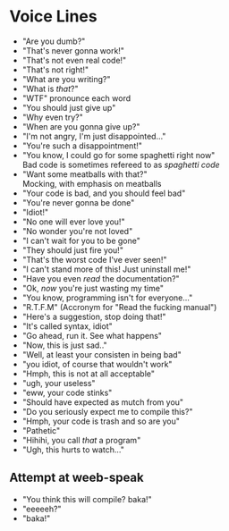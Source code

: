 # Voice Lines

* "Are you dumb?"
* "That's never gonna work!"
* "That's not even real code!"
* "That's not right!"
* "What are you writing?"
* "What is *that*?"
* "WTF"
   pronounce each word
* "You should just give up"
* "Why even try?"
* "When are you gonna give up?"
* "I'm not angry, I'm just disappointed..."
* "You're such a disappointment!"
* "You know, I could go for some spaghetti right now"  
  Bad code is sometimes refereed to as *spaghetti code*
* "Want some meatballs with that?"  
  Mocking, with emphasis on meatballs
* "Your code is bad, and you should feel bad"
* "You're never gonna be done"
* "Idiot!"
* "No one will ever love you!"
* "No wonder you're not loved"
* "I can't wait for you to be gone"
* "They should just fire you!"
* "That's the worst code I've ever seen!"
* "I can't stand more of this! Just uninstall me!"
* "Have you even *read* the documentation?"
* "Ok, *now* you're just wasting my time"
* "You know, programming isn't for everyone..."
* "R.T.F.M" (Accronym for "Read the fucking manual")
* "Here's a suggestion, stop doing that!"
* "It's called syntax, idiot"
* "Go ahead, run it. See what happens"
* "Now, this is just sad.."
* "Well, at least your consisten in being bad"
* "you idiot, of course that wouldn't work"
* "Hmph, this is not at all acceptable"
* "ugh, your useless"
* "eww, your code stinks"
* "Should have expected as mutch from you"
* "Do you seriously expect me to compile this?"
* "Hmph, your code is trash and so are you"
* "Pathetic"
* "Hihihi, you call *that* a program"
* "Ugh, this hurts to watch..."

## Attempt at weeb-speak

* "You think this will compile? baka!"
* "eeeeeh?"
* "baka!"
